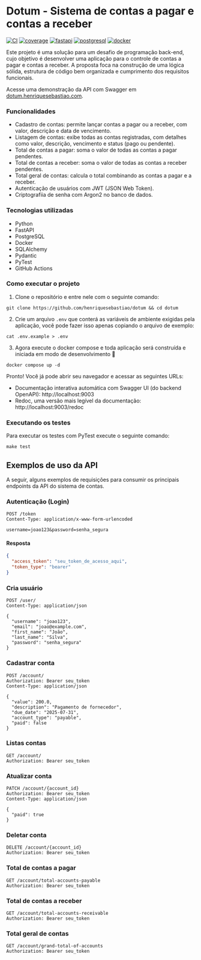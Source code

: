 # Dotum - Sistema de contas a pagar e contas a receber

[![CI](https://github.com/henriquesebastiao/dotum/actions/workflows/test.yml/badge.svg)](https://github.com/henriquesebastiao/dotum/actions/workflows/test.yml)
[![coverage](https://coverage-badge.samuelcolvin.workers.dev/henriquesebastiao/dotum.svg)](https://coverage-badge.samuelcolvin.workers.dev/redirect/henriquesebastiao/dotum)
[![fastapi](https://img.shields.io/badge/FastAPI-009688?style=flat&logo=fastapi&logoColor=white)](https://fastapi.tiangolo.com/)
[![postgresql](https://img.shields.io/badge/PostgreSQL-4169E1?style=flat&logo=postgresql&logoColor=white)](https://www.postgresql.org/)
[![docker](https://img.shields.io/badge/Docker-2496ED?style=flat&logo=docker&logoColor=white)](https://www.docker.com/)

Este projeto é uma solução para um desafio de programação back-end, cujo objetivo é desenvolver uma aplicação para o controle de contas a pagar e contas a receber. A proposta foca na construção de uma lógica sólida, estrutura de código bem organizada e cumprimento dos requisitos funcionais.

Acesse uma demonstração da API com Swagger em [dotum.henriquesebastiao.com](https://dotum.henriquesebastiao.com).

### Funcionalidades

- Cadastro de contas: permite lançar contas a pagar ou a receber, com valor, descrição e data de vencimento.
- Listagem de contas: exibe todas as contas registradas, com detalhes como valor, descrição, vencimento e status (pago ou pendente).
- Total de contas a pagar: soma o valor de todas as contas a pagar pendentes.
- Total de contas a receber: soma o valor de todas as contas a receber pendentes.
- Total geral de contas: calcula o total combinando as contas a pagar e a receber.
- Autenticação de usuários com JWT (JSON Web Token).
- Criptografiia de senha com Argon2 no banco de dados.

### Tecnologias utilizadas

- Python
- FastAPI
- PostgreSQL
- Docker
- SQLAlchemy
- Pydantic
- PyTest
- GitHub Actions

### Como executar o projeto

1. Clone o repositório e entre nele com o seguinte comando:

```shell
git clone https://github.com/henriquesebastiao/dotum && cd dotum
```

2. Crie um arquivo `.env` que conterá as variáveis de ambiente exigidas pela aplicação, você pode fazer isso apenas copiando o arquivo de exemplo:

```shell
cat .env.example > .env
```

3. Agora execute o docker compose e toda aplicação será construída e iniciada em modo de desenvolvimento 🚀

```shell
docker compose up -d
```

Pronto! Você já pode abrir seu navegador e acessar as seguintes URLs:

- Documentação interativa automática com Swagger UI (do backend OpenAPI): http://localhost:9003
- Redoc, uma versão mais legível da documentação: http://localhost:9003/redoc

### Executando os testes

Para executar os testes com PyTest execute o seguinte comando:

```shell
make test
```

## Exemplos de uso da API

A seguir, alguns exemplos de requisições para consumir os principais endpoints da API do sistema de contas.

### Autenticação (Login)

```http
POST /token
Content-Type: application/x-www-form-urlencoded

username=joao123&password=senha_segura
```

#### Resposta

```json
{
  "access_token": "seu_token_de_acesso_aqui",
  "token_type": "bearer"
}
```

### Cria usuário

```http
POST /user/
Content-Type: application/json

{
  "username": "joao123",
  "email": "joao@example.com",
  "first_name": "João",
  "last_name": "Silva",
  "password": "senha_segura"
}
```

### Cadastrar conta

```http
POST /account/
Authorization: Bearer seu_token
Content-Type: application/json

{
  "value": 200.0,
  "description": "Pagamento de fornecedor",
  "due_date": "2025-07-31",
  "account_type": "payable",
  "paid": false
}
```

### Listas contas

```http
GET /account/
Authorization: Bearer seu_token
```

### Atualizar conta

```http
PATCH /account/{account_id}
Authorization: Bearer seu_token
Content-Type: application/json

{
  "paid": true
}
```

### Deletar conta

```http
DELETE /account/{account_id}
Authorization: Bearer seu_token
```

### Total de contas a pagar

```http
GET /account/total-accounts-payable
Authorization: Bearer seu_token
```

### Total de contas a receber

```http
GET /account/total-accounts-receivable
Authorization: Bearer seu_token
```

### Total geral de contas

```http
GET /account/grand-total-of-accounts
Authorization: Bearer seu_token
```
